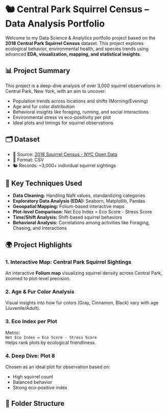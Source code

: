 # 🐿️ Central Park Squirrel Census – Data Analysis Portfolio

Welcome to my Data Science & Analytics portfolio project based on the **2018 Central Park Squirrel Census** dataset. This project explores ecological behavior, environmental health, and species trends using advanced **EDA, visualization, mapping, and statistical insights**.

## 📊 Project Summary

This project is a deep-dive analysis of over 3,000 squirrel observations in Central Park, New York, with an aim to uncover:

- Population trends across locations and shifts (Morning/Evening)
- Age and fur color distribution
- Behavioral insights like foraging, running, and social interactions
- Environmental stress vs eco-positivity per plot
- Ideal plots and timings for squirrel observations

## 🗂️ Dataset

- 📁 Source: [2018 Squirrel Census - NYC Open Data](https://data.cityofnewyork.us/)
- 📌 Format: CSV
- 🐿️ Records: ~3,000+ individual squirrel sightings

## 🧪 Key Techniques Used

- **Data Cleaning:** Handling NaN values, standardizing categories
- **Exploratory Data Analysis (EDA):** Seaborn, Matplotlib, Pandas
- **Geospatial Mapping:** Folium-based interactive maps
- **Plot-level Comparison:** Net Eco Index = Eco Score - Stress Score
- **Time/Shift Analysis:** Shift-based squirrel behaviors
- **Behavioral Analysis:** Correlations among activities like Foraging, Chasing, and Interactions

## 🌍 Project Highlights

### 1. Interactive Map: Central Park Squirrel Sightings
An interactive **Folium map** visualizing squirrel density across Central Park, zoomed to plot-level precision.

### 2. Age & Fur Color Analysis
Visual insights into how fur colors (Gray, Cinnamon, Black) vary with age (Juvenile/Adult).

### 3. Eco Index per Plot
Metric:  
`Net Eco Index = Eco Score - Stress Score`  
Helps rank plots by ecological friendliness.

### 4. Deep Dive: Plot 8
Chosen as an ideal plot for observation based on:
- High squirrel count
- Balanced behavior
- Strong eco-positive index

## 📌 Folder Structure

